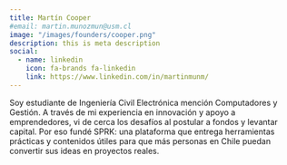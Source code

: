 ```yaml
---
title: Martín Cooper
#email: martin.munozmun@usm.cl
image: "/images/founders/cooper.png"
description: this is meta description
social:
  - name: linkedin
    icon: fa-brands fa-linkedin
    link: https://www.linkedin.com/in/martinmunm/
---
```


Soy estudiante de Ingeniería Civil Electrónica mención Computadores y Gestión. A través de mi experiencia en innovación y apoyo a emprendedores, vi de cerca los desafíos al postular a fondos y levantar capital. Por eso fundé SPRK: una plataforma que entrega herramientas prácticas y contenidos útiles para que más personas en Chile puedan convertir sus ideas en proyectos reales.

